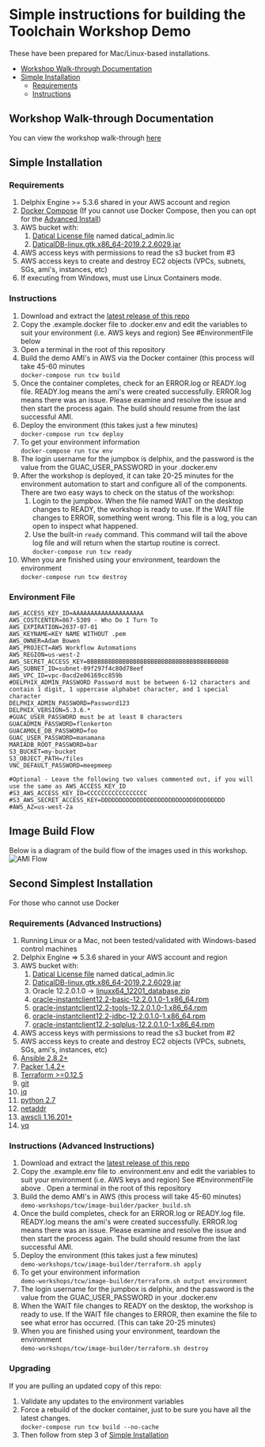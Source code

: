 # Simple instructions for building the Toolchain Workshop Demo <!-- omit in toc -->

These have been prepared for Mac/Linux-based installations.

- [Workshop Walk-through Documentation](#workshop-walk-through-documentation)
- [Simple Installation](#simple-installation)
  - [Requirements](#requirements)
  - [Instructions](#instructions)

## Workshop Walk-through Documentation

You can view the workshop walk-through [here](http://18.236.74.213/index.html)

## Simple Installation

### Requirements

1. Delphix Engine >= 5.3.6 shared in your AWS account and region
2. [Docker Compose](https://docs.docker.com/compose/install)
(If you cannot use Docker Compose, then you can opt for the [Advanced Install](#advancedinstall))
3. AWS bucket with:
    1. [Datical License file](https://www.datical.com) named datical_admin.lic
    2. [DaticalDB-linux.gtk.x86_64-2019.2.2.6029.jar](https://www.datical.com)
4. AWS access keys with permissions to read the s3 bucket from #3
5. AWS access keys to create and destroy EC2 objects (VPCs, subnets, SGs, ami's, instances, etc)
6. If executing from Windows, must use Linux Containers mode.

### Instructions

1. Download and extract the [latest release of this repo](https://github.com/delphix/dx-workshops/releases/latest)
2. Copy the .example.docker file to .docker.env and edit the variables to suit your environment (i.e. AWS keys and region) See #EnvironmentFile below
3. Open a terminal in the root of this repository
4. Build the demo AMI's in AWS via the Docker container (this process will take 45-60 minutes  
```docker-compose run tcw build```
5. Once the container completes, check for an ERROR.log or READY.log file. READY.log means the ami's were created successfully. ERROR.log means there was an issue. Please examine and resolve the issue and then start the process again. The build should resume from the last successful AMI.
6. Deploy the environment (this takes just a few minutes)  
```docker-compose run tcw deploy```
7. To get your environment information  
```docker-compose run tcw env```
8. The login username for the jumpbox is delphix, and the password is the value from the GUAC_USER_PASSWORD in your .docker.env
9. After the workshop is deployed, it can take 20-25 minutes for the environment automation to start and configure all of the components. There are two easy ways to check on the status of the workshop:
   1. Login to the jumpbox. When the file named WAIT on the desktop changes to READY, the workshop is ready to use. If the WAIT file changes to ERROR, something went wrong. This file is a log, you can open to inspect what happened.
   2. Use the built-in `ready` command. This command will tail the above log file and will return when the startup routine is correct.  
   ```docker-compose run tcw ready```
1.  When you are finished using your environment, teardown the environment  
```docker-compose run tcw destroy```

### Environment File

    AWS_ACCESS_KEY_ID=AAAAAAAAAAAAAAAAAAAA
    AWS_COSTCENTER=867-5309 - Who Do I Turn To
    AWS_EXPIRATION=2037-07-01
    AWS_KEYNAME=KEY NAME WITHOUT .pem
    AWS_OWNER=Adam Bowen
    AWS_PROJECT=AWS Workflow Automations
    AWS_REGION=us-west-2
    AWS_SECRET_ACCESS_KEY=BBBBBBBBBBBBBBBBBBBBBBBBBBBBBBBBBBBBBBBB
    AWS_SUBNET_ID=subnet-09f297f4c80d78eef
    AWS_VPC_ID=vpc-0acd2e06169cc859b
    #DELPHIX_ADMIN_PASSWORD Password must be between 6-12 characters and contain 1 digit, 1 uppercase alphabet character, and 1 special character
    DELPHIX_ADMIN_PASSWORD=Password123
    DELPHIX_VERSION=5.3.6.*
    #GUAC_USER_PASSWORD must be at least 8 characters
    GUACADMIN_PASSWORD=flonkerton
    GUACAMOLE_DB_PASSWORD=foo
    GUAC_USER_PASSWORD=manamana
    MARIADB_ROOT_PASSWORD=bar
    S3_BUCKET=my-bucket
    S3_OBJECT_PATH=/files
    VNC_DEFAULT_PASSWORD=meepmeep

    #Optional - Leave the following two values commented out, if you will use the same as AWS_ACCESS_KEY_ID
    #S3_AWS_ACCESS_KEY_ID=CCCCCCCCCCCCCCCCC
    #S3_AWS_SECRET_ACCESS_KEY=DDDDDDDDDDDDDDDDDDDDDDDDDDDDDDDDDDD
    #AWS_AZ=us-west-2a

## Image Build Flow

Below is a diagram of the build flow of the images used in this workshop.
![AMI Flow](image_flow.png)

## Second Simplest Installation

For those who cannot use Docker

### Requirements (Advanced Instructions)

1. Running Linux or a Mac, not been tested/validated with Windows-based control machines
2. Delphix Engine => 5.3.6 shared in your AWS account and region
3. AWS bucket with:
    1. [Datical License file](www.datical.com) named datical_admin.lic
    2. [DaticalDB-linux.gtk.x86_64-2019.2.2.6029.jar](www.datical.com)
    3. Oracle 12.2.0.1.0 -> [linuxx64_12201_database.zip](https://www.oracle.com/technetwork/database/enterprise-edition/downloads/oracle12c-linux-12201-3608234.html)
    4. [oracle-instantclient12.2-basic-12.2.0.1.0-1.x86_64.rpm](https://www.oracle.com/technetwork/topics/linuxx86-64soft-092277.html)
    5. [oracle-instantclient12.2-tools-12.2.0.1.0-1.x86_64.rpm](https://www.oracle.com/technetwork/topics/linuxx86-64soft-092277.html)
    6. [oracle-instantclient12.2-jdbc-12.2.0.1.0-1.x86_64.rpm](https://www.oracle.com/technetwork/topics/linuxx86-64soft-092277.html)
    7. [oracle-instantclient12.2-sqlplus-12.2.0.1.0-1.x86_64.rpm](https://www.oracle.com/technetwork/topics/linuxx86-64soft-092277.html)
4. AWS access keys with permissions to read the s3 bucket from #2
5. AWS access keys to create and destroy EC2 objects (VPCs, subnets, SGs, ami's, instances, etc)
6. [Ansible 2.8.2+](https://www.ansible.com/)
7. [Packer 1.4.2+](https://packer.io)
8. [Terraform >=0.12.5](https://terraform.io)
9. [git](https://git-scm.com/downloads)
10. [jq](https://stedolan.github.io/jq/)
11. [python 2.7](https://www.python.org)
12. [netaddr](https://pypi.org/project/netaddr)
13. [awscli 1.16.201+](https://aws.amazon.com/cli/)
14. [yq](https://github.com/mikefarah/yq)

### Instructions (Advanced Instructions)

1. Download and extract the [latest release of this repo](https://github.com/delphix/dx-workshops/releases/latest)
2. Copy the .example.env file to .environment.env and edit the variables to suit your environment (i.e. AWS keys and region) See #EnvironmentFile above
. Open a terminal in the root of this repository
3. Build the demo AMI's in AWS (this process will take 45-60 minutes)  
```demo-workshops/tcw/image-builder/packer_build.sh```
4. Once the build completes, check for an ERROR.log or READY.log file. READY.log means the ami's were created successfully. ERROR.log means there was an issue. Please examine and resolve the issue and then start the process again. The build should resume from the last successful AMI.
5. Deploy the environment (this takes just a few minutes)  
```demo-workshops/tcw/image-builder/terraform.sh apply```
6. To get your environment information  
```demo-workshops/tcw/image-builder/terraform.sh output environment```
7. The login username for the jumpbox is delphix, and the password is the value from the GUAC_USER_PASSWORD in your .docker.env
8. When the WAIT file changes to READY on the desktop, the workshop is ready to use. If the WAIT file changes to ERROR, then examine the file to see what error has occurred. (This can take 20-25 minutes)
9. When you are finished using your environment, teardown the environment  
```demo-workshops/tcw/image-builder/terraform.sh destroy```

### Upgrading

If you are pulling an updated copy of this repo:

1. Validate any updates to the environment variables
2. Force a rebuild of the docker container, just to be sure you have all the latest changes.  
```docker-compose run tcw build --no-cache```
3. Then follow from step 3 of [Simple Installation](#simple-installation)
